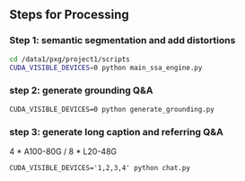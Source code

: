 ## Steps for Processing

### Step 1: semantic segmentation and add distortions

```bash
cd /data1/pxg/project1/scripts
CUDA_VISIBLE_DEVICES=0 python main_ssa_engine.py
```

### step 2: generate grounding Q&A
```
CUDA_VISIBLE_DEVICES=0 python generate_grounding.py
```

### step 3: generate long caption and referring Q&A
4 * A100-80G / 8 * L20-48G
```
CUDA_VISIBLE_DEVICES='1,2,3,4' python chat.py
```

